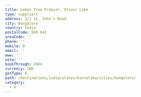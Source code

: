 ```yaml
---
title: Lemon Tree Premier, Ulsoor Lake
type: suppliers
address: 2/1 St. John's Road
city: Bangalore
country: India
postalCode: 560 042
areaCode: ''
phone: ''
mobile: 0
email: ''
www: ''
note: ''
bookThrough: 2664
currency: INR
gstType: 0
path: /destinations/india/states/karnataka/cities/bangalore/
category:
  - H
---
```


